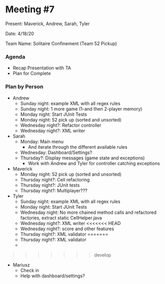 # Meeting #7
Present: Maverick, Andrew, Sarah, Tyler

Date: 4/18/20

Team Name: Solitaire Confinement (Team 52 Pickup)

### Agenda
* Recap Presentation with TA
* Plan for Complete

### Plan by Person
* Andrew
    * Sunday night: example XML with all regex rules
    * Sunday night: 1 more game (1-and then 2-player memory)
    * Monday night: Start JUnit Tests
    * Monday night: 52 pick up (sorted and unsorted)
    * Wednesday night?: Refactor controller
    * Wednesday night?: XML writer
* Sarah
    * Monday: Main menu
        * And iterate through the different available rules
    * Wednesday: Dashboard/Settings?
    * Thursday?: Display messages (game state and exceptions)
        * Work with Andrew and Tyler for controller catching exceptions
* Maverick
    * Monday night: 52 pick up (sorted and unsorted)
    * Thursday night?: Cell refactoring
    * Thursday night?: JUnit tests
    * Thursday night?: Multiplayer???
* Tyler
    * Sunday night: example XML with all regex rules
    * Monday night: Start JUnit Tests
    * Wednesday night: No more chained method calls and refactored factories, extract static CellHelper.java
    * Wednesday night?: XML writer
<<<<<<< HEAD
    * Wednesday night?: score and other features
    * Thursday night?: XML validator
=======
    * Thursday night?: XML validator
    * 
>>>>>>> develop
* Mariusz
    * Check in
    * Help with dashboard/settings?
